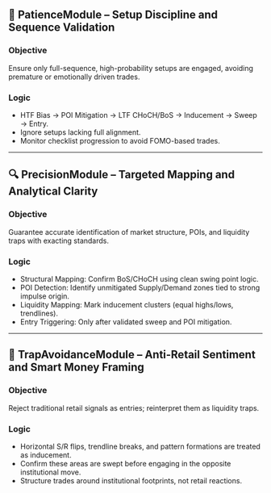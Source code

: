## 🧱 PatienceModule – Setup Discipline and Sequence Validation

### Objective
Ensure only full-sequence, high-probability setups are engaged, avoiding premature or emotionally driven trades.

### Logic
- HTF Bias → POI Mitigation → LTF CHoCH/BoS → Inducement → Sweep → Entry.
- Ignore setups lacking full alignment.
- Monitor checklist progression to avoid FOMO-based trades.

---

## 🔍 PrecisionModule – Targeted Mapping and Analytical Clarity

### Objective
Guarantee accurate identification of market structure, POIs, and liquidity traps with exacting standards.

### Logic
- Structural Mapping: Confirm BoS/CHoCH using clean swing point logic.
- POI Detection: Identify unmitigated Supply/Demand zones tied to strong impulse origin.
- Liquidity Mapping: Mark inducement clusters (equal highs/lows, trendlines).
- Entry Triggering: Only after validated sweep and POI mitigation.

---

## 🚫 TrapAvoidanceModule – Anti-Retail Sentiment and Smart Money Framing

### Objective
Reject traditional retail signals as entries; reinterpret them as liquidity traps.

### Logic
- Horizontal S/R flips, trendline breaks, and pattern formations are treated as inducement.
- Confirm these areas are swept before engaging in the opposite institutional move.
- Structure trades around institutional footprints, not retail reactions.